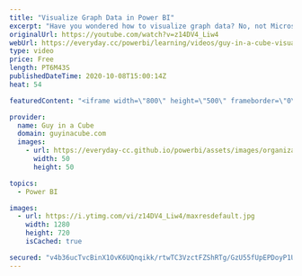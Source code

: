 ```yaml
---
title: "Visualize Graph Data in Power BI"
excerpt: "Have you wondered how to visualize graph data? No, not Microsoft Graph. Graph Networks! Adam shows you how you can do this in Power BI Desktop.  Download sample: http://guyinacu.be/graphdatasample  Microsoft Graph API: https://docs.microsoft.com/graph/overview  Graphs and Networks https://www.mathworks.com/help/matlab/graph-and-network-algorithms.html"
originalUrl: https://youtube.com/watch?v=z14DV4_Liw4
webUrl: https://everyday.cc/powerbi/learning/videos/guy-in-a-cube-visualize-graph-data-in-power-bi/
type: video
price: Free
length: PT6M43S
publishedDateTime: 2020-10-08T15:00:14Z
heat: 54

featuredContent: "<iframe width=\"800\" height=\"500\" frameborder=\"0\" src=\"https://www.youtube.com/embed/z14DV4_Liw4\" allow=\"accelerometer; autoplay; encrypted-media; gyroscope; picture-in-picture\" allowfullscreen></iframe>"

provider:
  name: Guy in a Cube
  domain: guyinacube.com
  images:
    - url: https://everyday-cc.github.io/powerbi/assets/images/organizations/guyinacube.com-50x50.jpg
      width: 50
      height: 50

topics:
  - Power BI

images:
  - url: https://i.ytimg.com/vi/z14DV4_Liw4/maxresdefault.jpg
    width: 1280
    height: 720
    isCached: true

secured: "v4b36ucTvcBinX1OvK6UQnqikk/rtwTC3VzctFZShRTg/GzU55fUpEPDoyP1UkWO1k716bk1N5OcnRGK6L3PffeS8mF9dy6zSL0DmeFGI/3qRLO0PPwRP9IAcocSzNNGaPeZMLwqcoJ5DjO/yxBXik97MVaw1V0IcNgicNwuKRf5g8b/woAMgG6hIFGSaHJ7Feqn6ZB21PHPTkKiSz+Qh38koPQ4inrmD4EqbBRfAtnUv6as5QPbqmZcwvqyxzSNNjlCKgCGsmocdV0y/kJ1euWa6yYaTCN1KQxkOgI8dU8twW41wBru78KAIFVdCQhDJUElXA7DIsWJMf3SM29wk7rl2NbBf/2MoSmnQHQ6MB/UzYKEGNOlkMccqrAcCe2VT/veM4SCXi4P9eJ6zW1b4oCfn3Z9LEQ9zrnMPRGHsuQ=;wKN2ycGOjSrN/ocz7KBgsQ=="
---
```


